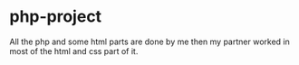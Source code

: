 # php-project

All the php and some html parts are done by me then my partner worked in most of the html and css part of it.
